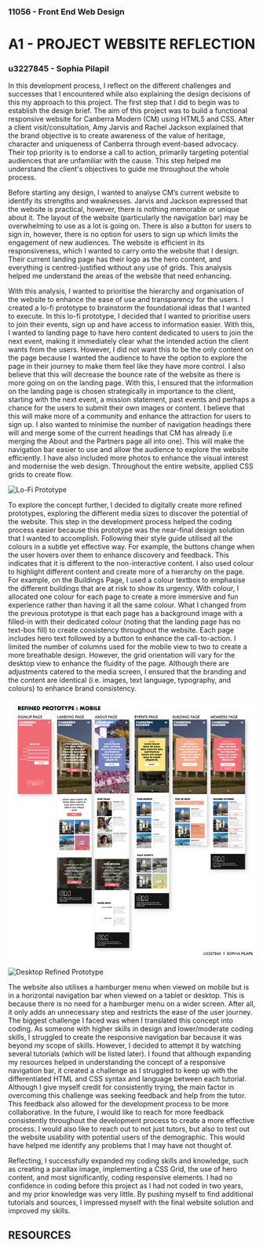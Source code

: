 
### 11056 - Front End Web Design

# A1 - PROJECT WEBSITE REFLECTION

### u3227845 - Sophia Pilapil

In this development process, I reflect on the different challenges and successes that I encountered while also explaining the design decisions of this my approach to this project. The first step that I did to begin was to establish the design brief. The aim of this project was to build a functional responsive website for Canberra Modern  (CM) using HTML5 and CSS. After a client visit/consultation, Amy Jarvis and Rachel Jackson explained that the brand objective is to create awareness of the value of heritage, character and uniqueness of Canberra through event-based advocacy. Their top priority is to endorse a call to action, primarily targeting potential audiences that are unfamiliar with the cause. This step helped me understand the client's objectives to guide me throughout the whole process.

Before starting any design, I wanted to analyse CM’s current website to identify its strengths and weaknesses. Jarvis and Jackson expressed that the website is practical, however, there is nothing memorable or unique about it. The layout of the website (particularly the navigation bar) may be overwhelming to use as a lot is going on. There is also a button for users to sign in, however, there is no option for users to sign up which limits the engagement of new audiences. The website is efficient in its responsiveness, which I wanted to carry onto the website that I design. Their current landing page has their logo as the hero content, and everything is centred-justified without any use of grids. This analysis helped me understand the areas of the website that need enhancing.

With this analysis, I wanted to prioritise the hierarchy and organisation of the website to enhance the ease of use and transparency for the users. I created a lo-fi prototype to brainstorm the foundational ideas that I wanted to execute. In this lo-fi prototype, I decided that I wanted to prioritise users to join their events, sign up and have access to information easier. With this, I wanted to landing page to have hero content dedicated to users to join the next event, making it immediately clear what the intended action the client wants from the users. However, I did not want this to be the only content on the page because I wanted the audience to have the option to explore the page in their journey to make them feel like they have more control. I also believe that this will decrease the bounce rate of the website as there is more going on on the landing page. With this, I ensured that the information on the landing page is chosen strategically in importance to the client, starting with the next event, a mission statement, past events and perhaps a chance for the users to submit their own images or content. I believe that this will make more of a community and enhance the attraction for users to sign up. I also wanted to minimise the number of navigation headings there will and merge some of the current headings that CM has already (i.e merging the About and the Partners page all into one). This will make the navigation bar easier to use and allow the audience to explore the website efficiently. I have also included more photos to enhance the visual interest and modernise the web design. Throughout the entire website, applied CSS grids to create flow.

![Lo-Fi Prototype](/assets/images/lo-fi.png)

To explore the concept further, I decided to digitally create more refined prototypes, exploring the different media sizes to discover the potential of the website. This step in the development process helped the coding process easier because this prototype was the near-final design solution that I wanted to accomplish. Following their style guide utilised all the colours in a subtle yet effective way. For example, the buttons change when the user hovers over them to enhance discovery and feedback. This indicates that it is different to the non-interactive content. I also used colour to highlight different content and create more of a hierarchy on the page. For example, on the Buildings Page, I used a colour textbox to emphasise the different buildings that are at risk to show its urgency. With colour, I allocated one colour for each page to create a more immersive and fun experience rather than having it all the same colour. What I changed from the previous prototype is that each page has a background image with a filled-in with their dedicated colour (noting that the landing page has no text-box fill) to create consistency throughout the website. Each page includes hero text followed by a button to enhance the call-to-action. I limited the number of columns used for the mobile view to two to create a more breathable design. However, the grid orientation will vary for the desktop view to enhance the fluidity of the page. Although there are adjustments catered to the media screen, I ensured that the branding and the content are identical (i.e. images, text language, typography, and colours) to enhance brand consistency. 

![Mobile Refined Prototype](/assets/images/prototype-m.png)

![Desktop Refined Prototype](/assets/images/prototype-d.png)

The website also utilises a hamburger menu when viewed on mobile but is in a horizontal navigation bar when viewed on a tablet or desktop. This is because there is no need for a hamburger menu on a wider screen. After all, it only adds an unnecessary step and restricts the ease of the user journey. The biggest challenge I faced was when I translated this concept into coding. As someone with higher skills in design and lower/moderate coding skills, I struggled to create the responsive navigation bar because it was beyond my scope of skills. However, I decided to attempt it by watching several tutorials (which will be listed later). I found that although expanding my resources helped in understanding the concept of a responsive navigation bar, it created a challenge as I struggled to keep up with the differentiated HTML and CSS syntax and language between each tutorial. Although I give myself credit for consistently trying, the main factor in overcoming this challenge was seeking feedback and help from the tutor. This feedback also allowed for the development process to be more collaborative. In the future, I would like to reach for more feedback consistently throughout the development process to create a more effective process. I would also like to reach out to not just tutors, but also to test out the website usability with potential users of the demographic. This would have helped me identify any problems that I may have not thought of.

Reflecting, I successfully expanded my coding skills and knowledge, such as creating a parallax image, implementing a CSS Grid, the use of hero content, and most significantly, coding responsive elements. I had no confidence in coding before this project as I had not coded in two years, and my prior knowledge was very little. By pushing myself to find additional tutorials and sources, I impressed myself with the final website solution and improved my skills.


## RESOURCES

